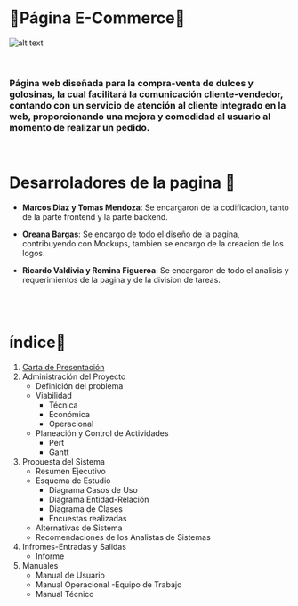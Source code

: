 # 🍭Página E-Commerce🍭 

![alt text](https://media.discordapp.net/attachments/1009192826128576522/1013107875670917160/logo.png?width=442&height=457)

<br/>

### **Página web diseñada para la compra-venta de dulces y golosinas, la cual facilitará la comunicación cliente-vendedor, contando con un servicio de atención al cliente integrado en la web, proporcionando una mejora y comodidad al usuario al momento de realizar un pedido.** 

<br/>


# Desarroladores de la pagina  🍬

 * **Marcos Diaz y Tomas Mendoza**: Se encargaron de la codificacion, tanto de la parte frontend y la parte backend.
  
 * **Oreana Bargas**: Se encargo de todo el diseño de la pagina, contribuyendo con Mockups, tambien se encargo de la creacion de los logos.
  
 * **Ricardo Valdivia y Romina Figueroa**: Se encargaron de todo el analisis y requerimientos de la pagina y de la division de tareas.


<br/>

<br/>


# índice🧁
1. [Carta de Presentación](/CartaPresentacion.pdf)
2. Administración del Proyecto
   - Definición del problema
   - Viabilidad
     - Técnica
     - Económica
     - Operacional
   - Planeación y Control de Actividades
     - Pert
     - Gantt
3. Propuesta del Sistema
   - Resumen Ejecutivo
   - Esquema de Estudio
     - Diagrama Casos de Uso
     - Diagrama Entidad-Relación
     - Diagrama de Clases
     - Encuestas realizadas
   - Alternativas de Sistema
   - Recomendaciones de los Analistas de Sistemas
4. Infromes-Entradas y Salidas
   - Informe
5. Manuales
   - Manual de Usuario
   - Manual Operacional
     -Equipo de Trabajo
   - Manual Técnico

